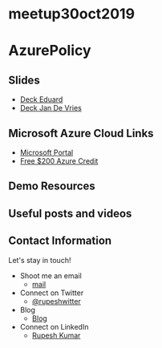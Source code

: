 # meetup30oct2019

# AzurePolicy
    
## Slides
- [Deck Eduard](https://tomcome)
- [Deck Jan De Vries](https://tomcome)


## Microsoft Azure Cloud Links
 - [Microsoft Portal](https://portal.azure.com)
 - [Free $200 Azure Credit](https://azure.microsoft.com/free)
 

## Demo Resources
 

## Useful posts and videos


## Contact Information

Let's stay in touch! 

- Shoot me an email
    - [mail](mailto:rupeshwillwin@gmail.com) 
- Connect on Twitter
    - [@rupeshwitter](https://twitter.com/rupeshwitter)
- Blog
    - [Blog](https://rupesh.blog/)
- Connect on LinkedIn
    - [Rupesh Kumar](https://www.linkedin.com/in/rupeshtech/)
